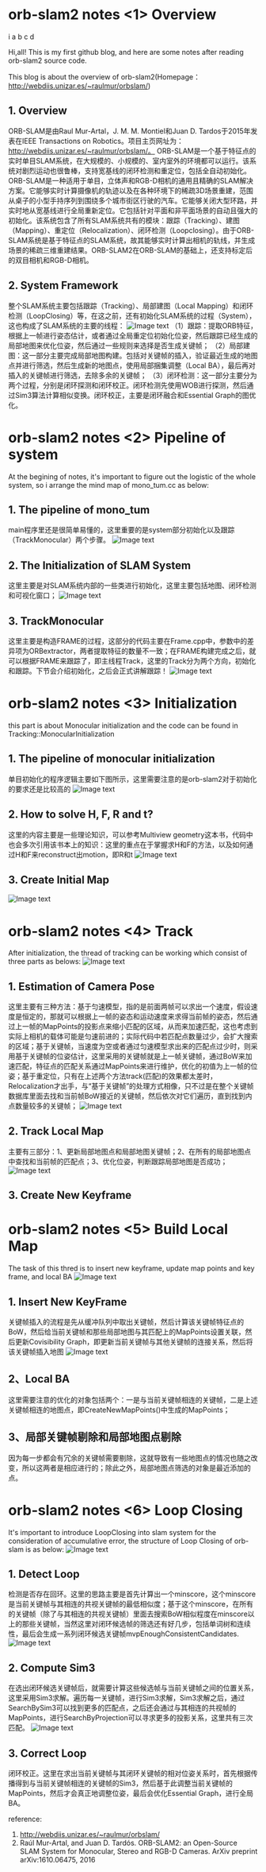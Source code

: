 # orb-slam2 notes <1> Overview


i
a
b
c
d


Hi,all! This is my first github blog, and here are some notes after reading orb-slam2 source code.

This blog is about the overview of orb-slam2(Homepage：http://webdiis.unizar.es/~raulmur/orbslam/)

## 1. Overview
ORB-SLAM是由Raul Mur-Artal，J. M. M. Montiel和Juan D. Tardos于2015年发表在IEEE Transactions on Robotics。项目主页网址为：http://webdiis.unizar.es/~raulmur/orbslam/。 
ORB-SLAM是一个基于特征点的实时单目SLAM系统，在大规模的、小规模的、室内室外的环境都可以运行。该系统对剧烈运动也很鲁棒，支持宽基线的闭环检测和重定位，包括全自动初始化。ORB-SLAM是一种适用于单目，立体声和RGB-D相机的通用且精确的SLAM解决方案。它能够实时计算摄像机的轨迹以及在各种环境下的稀疏3D场景重建，范围从桌子的小型手持序列到围绕多个城市街区行驶的汽车。它能够关闭大型环路，并实时地从宽基线进行全局重新定位。它包括针对平面和非平面场景的自动且强大的初始化。该系统包含了所有SLAM系统共有的模块：跟踪（Tracking）、建图（Mapping）、重定位（Relocalization）、闭环检测（Loopclosing）。由于ORB-SLAM系统是基于特征点的SLAM系统，故其能够实时计算出相机的轨线，并生成场景的稀疏三维重建结果。ORB-SLAM2在ORB-SLAM的基础上，还支持标定后的双目相机和RGB-D相机。


## 2. System Framework 
整个SLAM系统主要包括跟踪（Tracking）、局部建图（Local Mapping）和闭环检测（LoopClosing）等，在这之前，还有初始化SLAM系统的过程（System），这也构成了SLAM系统的主要的线程：
![Image text](https://github.com/Learndeligent/orb-slam2-notes/blob/master/images/Framework.png)
（1）跟踪：提取ORB特征，根据上一帧进行姿态估计，或者通过全局重定位初始化位姿，然后跟踪已经生成的局部地图来优化位姿，然后通过一些规则来选择是否生成关键帧；
（2）局部建图：这一部分主要完成局部地图构建。包括对关键帧的插入，验证最近生成的地图点并进行筛选，然后生成新的地图点，使用局部捆集调整（Local BA），最后再对插入的关键帧进行筛选，去除多余的关键帧；
（3）闭环检测：这一部分主要分为两个过程，分别是闭环探测和闭环校正。闭环检测先使用WOB进行探测，然后通过Sim3算法计算相似变换。闭环校正，主要是闭环融合和Essential Graph的图优化。

# orb-slam2 notes <2> Pipeline of system

At the begining of notes, it's important to figure out the logistic of the whole system, so i arrange the mind map of mono_tum.cc as below:

## 1. The pipeline of mono_tum
main程序里还是很简单易懂的，这里重要的是system部分初始化以及跟踪（TrackMonocular）两个步骤。
![Image text](https://github.com/Learndeligent/orb-slam2-notes/blob/master/images/mono_tum.png)

## 2. The Initialization of SLAM System
这里主要是对SLAM系统内部的一些类进行初始化，这里主要包括地图、闭环检测和可视化窗口；
![Image text](https://github.com/Learndeligent/orb-slam2-notes/blob/master/images/SLAM_ini.png)

## 3. TrackMonocular 
这里主要是构造FRAME的过程，这部分的代码主要在Frame.cpp中，参数中的差异项为ORBextractor，两者提取特征的数量不一致；在FRAME构建完成之后，就可以根据FRAME来跟踪了，即主线程Track，这里的Track分为两个方向，初始化和跟踪。下节会介绍初始化，之后会正式讲解跟踪！
![Image text](https://github.com/Learndeligent/orb-slam2-notes/blob/master/images/TrackMonocular.png)


# orb-slam2 notes <3> Initialization

this part is about Monocular initialization and the code can be found in Tracking::MonocularInitialization

## 1. The pipeline of monocular initialization
单目初始化的程序逻辑主要如下图所示，这里需要注意的是orb-slam2对于初始化的要求还是比较高的
![Image text](https://github.com/Learndeligent/orb-slam2-notes/blob/master/images/MonocularInitialization.png)

## 2. How to solve H, F, R and t?
这里的内容主要是一些理论知识，可以参考Multiview geometry这本书，代码中也会多次引用该书本上的知识：这里的重点在于掌握求H和F的方法，以及如何通过H和F来reconstruct出motion，即R和t
![Image text](https://github.com/Learndeligent/orb-slam2-notes/blob/master/images/SolveHandF.png)

## 3. Create Initial Map
![Image text](https://github.com/Learndeligent/orb-slam2-notes/blob/master/images/CreateInitialMapMonocular.png)



# orb-slam2 notes <4> Track

After initialization, the thread of tracking can be working which consist of three parts as belows:
![Image text](https://github.com/Learndeligent/orb-slam2-notes/blob/master/images/Track().png)

## 1. Estimation of Camera Pose
这里主要有三种方法：基于匀速模型，指的是前面两帧可以求出一个速度，假设速度是恒定的，那就可以根据上一帧的姿态和运动速度来求得当前帧的姿态，然后通过上一帧的MapPoints的投影点来缩小匹配的区域，从而来加速匹配，这也考虑到实际上相机的载体可能是匀速前进的；实际代码中若匹配点数量过少，会扩大搜索的区域；基于关键帧，当速度为空或者通过匀速模型求出来的匹配点过少时，则采用基于关键帧的位姿估计，这里采用的关键帧就是上一帧关键帧，通过BoW来加速匹配，特征点的匹配关系通过MapPoints来进行维护，优化的初值为上一帧的位姿；基于重定位，只有在上述两个方法track(匹配)的效果都太差时，Relocalization才出手，与“基于关键帧”的处理方式相像，只不过是在整个关键帧数据库里面去找和当前帧BoW接近的关键帧，然后依次对它们遍历，直到找到内点数量较多的关键帧；
![Image text](https://github.com/Learndeligent/orb-slam2-notes/blob/master/images/Ini_Tcw_3model.png)

## 2. Track Local Map
主要有三部分：1、更新局部地图点和局部地图关键帧；2、在所有的局部地图点中查找和当前帧的匹配点；3、优化位姿，判断跟踪局部地图是否成功；
![Image text](https://github.com/Learndeligent/orb-slam2-notes/blob/master/images/TrackLocalMap.png)

## 3. Create New Keyframe


# orb-slam2 notes <5> Build Local Map

The task of this thred is to insert new keyframe, update map points and key frame, and local BA
![Image text](https://github.com/Learndeligent/orb-slam2-notes/blob/master/images/LocalMapping().png)

## 1. Insert New KeyFrame
关键帧插入的流程是先从缓冲队列中取出关键帧，然后计算该关键帧特征点的BoW，然后给当前关键帧和那些局部地图与其匹配上的MapPoints设置关联，然后更新Covisibility Graph，即更新当前关键帧与其他关键帧的连接关系，然后将该关键帧插入地图
![Image text](https://github.com/Learndeligent/orb-slam2-notes/blob/master/images/ProcessNewKeyFrame.png)

## 2、Local BA
这里需要注意的优化的对象包括两个：一是与当前关键帧相连的关键帧，二是上述关键帧相连的地图点，即CreateNewMapPoints()中生成的MapPoints；

## 3、局部关键帧剔除和局部地图点剔除
因为每一步都会有冗余的关键帧需要剔除，这就导致有一些地图点的情况也随之改变，所以这两者是相应进行的；除此之外，局部地图点筛选的对象是最近添加的点。

# orb-slam2 notes <6> Loop Closing

It's important to introduce LoopClosing into slam system for the consideration of accumulative error, the structure of Loop Closing of orb-slam is as below:
![Image text](https://github.com/Learndeligent/orb-slam2-notes/blob/master/images/LoopClosing.png)


## 1. Detect Loop
检测是否存在回环。这里的思路主要是首先计算出一个minscore，这个minscore是当前关键帧与其相连的共视关键帧的最低相似度；基于这个minscore，在所有的关键帧（除了与其相连的共视关键帧）里面去搜索BoW相似程度在minscore以上的那些关键帧，当然这里对闭环候选帧的筛选还有好几步，包括单词树和连续性，最后会生成一系列闭环候选关键帧mvpEnoughConsistentCandidates.
![Image text](https://github.com/Learndeligent/orb-slam2-notes/blob/master/images/DetectLoop().png)

## 2. Compute Sim3
在选出闭环候选关键帧后，就需要计算这些候选帧与当前关键帧之间的位置关系，这里采用Sim3求解。遍历每一关键帧，进行Sim3求解，Sim3求解之后，通过SearchBySim3可以找到更多的匹配点，之后还会通过与其相连的共视帧的MapPoints，进行SearchByProjection可以寻求更多的投影关系，这里共有三次匹配。
![Image text](https://github.com/Learndeligent/orb-slam2-notes/blob/master/images/Sim3().png)

## 3. Correct Loop
闭环校正。这里在求出当前关键帧与其闭环关键帧的相对位姿关系时，首先根据传播得到与当前关键帧相连的关键帧的Sim3，然后基于此调整当前关键帧的MapPoints，然后才会真正地调整位姿，最后会优化Essential Graph，进行全局BA。

reference:
1. http://webdiis.unizar.es/~raulmur/orbslam/
2. Raúl Mur-Artal, and Juan D. Tardós. ORB-SLAM2: an Open-Source SLAM System for Monocular, Stereo and RGB-D Cameras. ArXiv preprint arXiv:1610.06475, 2016 

